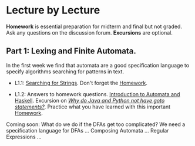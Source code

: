 # Lecture by Lecture 

**Homework** is essential preparation for midterm and final but not graded. Ask any questions on the discussion forum. **Excursions** are optional.

## Part 1: Lexing and Finite Automata.

In the first week we find that automata are a good specification language to specify algorithms searching for patterns in text.

- L1.1: [Searching for Strings](https://hackmd.io/@alexhkurz/Sk555wUlu). Don't forget the [Homework](https://hackmd.io/@alexhkurz/rycnvMvgu).

- L1.2: Answers to homework questions. [Introduction to Automata and Haskell](https://hackmd.io/@alexhkurz/HylLKujCP). Excursion on [*Why do Java and Python not have goto statements?*](https://hackmd.io/@alexhkurz/rJ5wS-0f8). Practice what you have learned with this important [Homework](homework-1.2.md).

Coming soon: What do we do if the DFAs get too complicated? We need a specification language for DFAs ... Composing Automata ... Regular Expressions ... 

